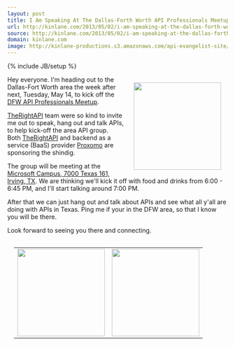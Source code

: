```yaml
---
layout: post
title: I Am Speaking At The Dallas-Forth Worth API Professionals Meetup May 14th
url: http://kinlane.com/2013/05/02/i-am-speaking-at-the-dallas-forth-worth-api-professionals-meetup-may-14th/
source: http://kinlane.com/2013/05/02/i-am-speaking-at-the-dallas-forth-worth-api-professionals-meetup-may-14th/
domain: kinlane.com
image: http://kinlane-productions.s3.amazonaws.com/api-evangelist-site/blog/dfw-api-meetup-group.jpeg
---
```

{% include JB/setup %}<p><a title="DFW API Professional Meetup Group" href="http://www.meetup.com/DFW-API-Professionals/events/115600132/"><img style="padding: 15px;" src="https://s3.amazonaws.com/kinlane-productions/events/dfw-api-meetup-group/dfw-api-meetup-group.jpeg" alt="" width="200" align="right" /></a></p>
<p>Hey everyone.  I'm heading out to the Dallas-Fort Worth area the week after next, Tuesday, May 14, to kick off the <a title="DFW API Professional Meetup Group" href="http://www.meetup.com/DFW-API-Professionals/events/115600132/">DFW API Professionals Meetup</a>.</p>
<p><a title="TheRightAPI" href="http://therightapi.com">TheRightAPI</a>&nbsp;team were so kind to invite me out to speak, hang out and talk APIs, to help kick-off the area API group. Both&nbsp;<a title="TheRightAPI" href="http://therightapi.com">TheRightAPI</a>&nbsp;and backend as a service (BaaS) provider <a href="http://www.proxomo.com/">Proxomo</a> are sponsoring the shindig.</p>
<p>The group will be meeting at the <a href="http://maps.google.com/maps?q=7000+Texas+161%2C+Irving%2C+TX">Microsoft Campus, 7000 Texas 161, Irving, TX</a>.  We are thinking we'll kick it off with food and drinks from 6:00 - 6:45 PM, and I'll start talking around 7:00 PM.</p>
<p>After that we can just hang out and talk about APIs and see what all y'all are doing with APIs in Texas.  Ping me if your in the DFW area, so that I know you will be there.</p>
<p>Look forward to seeing you there and connecting.</p>
<table style="padding: 15px;" cellspacing="1" cellpadding="5" width="95%">
<tbody>
<tr>
<td align="center"><a title="TheRightAPI" href="http://www.therightapi.com/" target="_blank"><img src="http://kinlane-productions.s3.amazonaws.com/api-evangelist-site/company/therightapi-logo-2.png" alt="" width="200" /></a></td>
<td align="center"><a title="Proxomo" href="http://www.proxomo.com/" target="_blank"><img src="http://kinlane-productions.s3.amazonaws.com/api-evangelist-site/serviceproviders/Proxomo-Logo.png" alt="" width="200" /></a></td>
</tr>
</tbody>
</table>